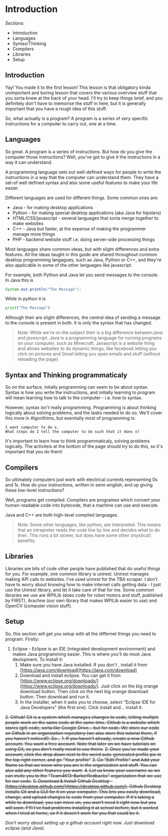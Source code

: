 # Introduction

*Sections:*
* Introduction
* Languages
* Syntax/Thinking
* Compilers
* Libraries
* Setup


## Introduction
Yay! You made it to the first lesson!
This lesson is that obligatory kinda unimportant and boring lesson that covers the various overview stuff that you sorta knew at the back of your head. I'll try to keep things brief, and you definitely don't have to memorise the stuff in here, but it is generally important that you have a rough idea of this stuff.

So, what actually *is* a program?
A program is a series of very specific instructions for a computer to carry out, one at a time.


## Languages
So great. A program is a series of instructions. But how do you give the computer those instructions? Well, you've got to give it the instructions in a way it can understand.

A programming language sets out well-defined ways for people to write the instructions in a way that the computer can understand them. They have a set-of well defined syntax and also some useful features to make your life easier.

Different languages are used for different things. Some common ones are:
 * Java - for making desktop applications
 * Python - for making special desktop applications (aka Java for hipsters)
 * HTML/CSS/javascript - several languages that sorta merge together to make websites
 * C++ - Java but faster, at the expense of making the programmer manage more things
 * PHP - backend website stuff i.e. doing server-side processing things
 
 Most languages share common ideas, but with slight differences and extra features.
 All the ideas taught in this guide are shared throughout common desktop programming langagues, such as Java, Python or C++, and they're also applicable in some of the other languages like javascript.

For example, both Python and Java let you send messages to the console. In Java this is
```Java
System.out.println("The Message");
```
While in python it is
```python
print("The Message")
```

Although their are slight differences, the central idea of sending a message to the console is present in both. It is only the syntax that has changed.
 
 > Note: While we're on the subject their is a big difference between *java* and *javascript*. Java is a programming language for running programs on your computer, such as Minecraft. Javascript is a website thing and allows websites to do dynamic things, like facebook letting you click on pictures and Gmail letting you open emails and stuff (without reloading the page)

 
 ## Syntax and Thinking programmaticaly
 So on the surface, initally programming can seem to be about syntax. Syntax is how you write the instructions, and initially learning to program will mean learning how to talk to the computer - i.e. how to syntax.
 
 However, syntax isn't really programming. Programming is about thinking logically about solving problems, and the tasks needed to do so. We'll cover this more in Algorithims, but esentially most of programming is:
 ```
 I want computer to do x.
 What steps do I tell the computer to do such that it does x?
 ```
 
 It's important to learn how to think programmaticaly, solving problems logically. The activiteis at the bottom of the page should try to do this, so it's important that you do them!

 
 ## Compilers
 So ultimately computers just work with electrical currents representing 0s and 1s. How do your instructions, written in semi-english, end up giving these low-level instructions?
 
 Well, programs get compiled. Compilers are programes which convert your human-readable code into bytecode, that a machine can use and execute.
 
Java and C++ are both high-level compiled languages.

> Note: Some other languages, like python, are interpreted. This means that an intrepreter reads the code line by line and decides what to do then. This runs a bit slower, but does have some other (mystical) benefits.


## Libraries
Libraries are bits of code other people have published that do useful things for you.
For example, one common library is unirest. Unirest manages making API calls to websites. I've used unirest for the TBA scraper. I don't have to worry about knowing how to make internet calls getting data - I just use the Unirest library, and let it take care of that for me.
Some common libraries we use are WPILib (does code for robot motors and stuff, published by FIRST), Arachne (our own library that makes WPILib easier to use) and OpenCV (computer vision stuff).


## Setup
So, this section will get you setup with all the differnet things you need to program. Firstly:
1. Eclipse - Eclipse is an IDE (integrated development environment) and makes Java programming easier. This is where you'll do most Java devlopment. To Install it:
	1. Make sure you have Java installed. If you don't , install it from [https://java.com/download](https://java.com/download)
	2. Download and install eclipse. You can get it from [https://www.eclipse.org/downloads/](https://www.eclipse.org/downloads/). Just click on the big orange download button. Then click on the next big orange download button. Then download and run it.
	3. In the installer, when it asks you to choose, select "Eclipse IDE for Java Developers" (the first one). Click install and... install it.
	
~~2. Github! Git is a system which manages changes to code, letting multiple people work on the same code at the same time. Github is a website which stores (git) code, sorta like Google Drive... but for code. We store our code on Github in an organization repository (we also store this tutorial there, if you haven't noticed!). So...~~
	~~1. If you haven't already, create a new Github account. You want a free account. Note that later on we have tutorials on using Git, so you don't really need to use theirs.~~
	~~2. Once you've made your account, click the drop down next to the weird auto-generated profile pic in the top right corner, and go "Your profile"~~
	~~3. Go "Edit Profile" and Add your Name so that we know who you are in the organization and stuff. You can also add any other features you want.~~
	~~4. Let us know your username so we can invite you to the "Team4613-BarkerRedbacks" organization that we use for our code.~~
	~~5. Download & Install Github Desktop - [https://desktop.github.com/](https://desktop.github.com/). Github Desktop installs Git and a GUI for it on your computer. This lets you easily download, change, and upload changes to code from your computer. If it's taking a while to download, you can move on, you won't need it *right now* but you will soon. FYI I've had problems installing it at school before, but it worked when I tried at home, so if it dosen't work for you that could be it.~~
	
*Don't worry about setting up a github account right now. Just download eclipse (and Java).*
